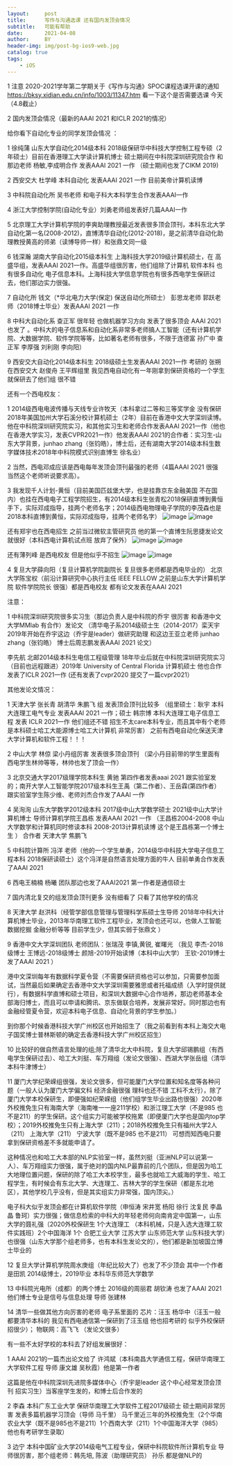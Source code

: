 ```yaml
---
layout:     post
title:      写作与沟通选课 还有国内发顶会情况
subtitle:   可能有帮助
date:       2021-04-08
author:     BY
header-img: img/post-bg-ios9-web.jpg
catalog: true
tags:
    - iOS
---
```

1 注意 
2020-2021学年第二学期关于《写作与沟通》SPOC课程选课开课的通知
https://bksy.xidian.edu.cn/info/1003/11347.htm
看一下这个是否需要选课 今天（4.8截止）

2 国内发顶会情况（最新的AAAI 2021 和ICLR 2021的情况）

给你看下自动化专业的同学发顶会情况 ：

1 徐纯蒲 山东大学自动化2014级本科 2018级保研华中科技大学控制工程专硕（2年硕士）目前在香港理工大学读计算机博士 硕士期间在中科院深圳研究院合作 和那边老师 杨敏,李成明合作  发表AAAI 2021 一作 （硕士期间也发了CIKM 2019)

2 西安交大 杜学峰 本科自动化 发表AAAI 2021 一作 目前美帝计算机读博

3 中科院自动化所 吴书老师 和电子科大本科学生合作发表AAAI一作

4 浙江大学控制学院(自动化专业）刘勇老师组发表好几篇AAAI一作 

5 北京理工大学计算机学院的李爽助理教授最近发表很多顶会顶刊，本科东北大学自动化第一名(2008-2012)，直博清华自动化(2012-2018)，是之前清华自动化助理教授黄高的师弟（读博导师一样）和张鼎文同一级

6 钱深瀚 湖南大学自动化2015级本科生 上海科技大学2019级计算机硕士，在 高盛华组，发表AAAI 2021一作。高盛华组很厉害，他们组除了计算机 软件本科 也有很多自动化 电子信息本科。上海科技大学信息学院也有很多西电学生保研过去，他们那边实力很强。

7 自动化所  钱文（*华北电力大学(保定) 保送自动化所硕士）  彭思龙老师  郭跃老师（2018博士毕业）发表AAAI 2021 一作 

8 中科大自动化系 查正军 很年轻 也做机器学习方向 发表了很多顶会 AAAI 2021也发了 。中科大的电子信息系和自动化系非常多老师搞人工智能（还有计算机学院、大数据学院、软件学院等等，比如著名老师有很多，不限于连德富 孙广中 查正军 李厚强 刘利刚  李向阳）

9 西安交大自动化2014级本科生 2018级硕士生发表AAAI 2021一作 考研的 张朔  在西安交大 赵俊舟 王平辉组里  我见西电自动化有一年刚拿到保研资格的一个学生就保研去了他们组 很不错



还有一个西电校友：

1 2014级西电电波传播与天线专业许牧天（本科拿过二等和三等奖学金 没有保研 2018年美国加州大学石溪分校计算机硕士（2年）目前在香港中文大学深圳读博。
他在中科院深圳研究院实习，和其他实习生和老师合作发表AAAI 2021一作（他也在香港大学实习，发表CVPR2021一作）他发表AAAI 2021的合作者：实习生-山东大学背景，junhao zhang（张钧皓），博士后，还有湖南大学2014级本科生数字媒体技术2018年中科院模式识别直博生 徐名业）

2 当然，西电邓成应该是西电每年发顶会顶刊最强的老师（4篇AAAI 2021 很强 当然这个老师听说要求高）。

3
我发现千人计划-黄恒（目前美国匹兹堡大学，也是挂靠京东金融美国 不在国内）也挂在西电电子工程学院招生，有2014级本科生张青松2018保研直博到黄恒手下，实际邓成指导，挂两个老师名字；2014级西电物理电子学院的李茂森也是2018本科直博到黄恒，实际邓成指导，挂两个老师名字）
![image](https://user-images.githubusercontent.com/24884878/114033546-f3af9000-98af-11eb-82ec-604e1a891709.png)
![image](https://user-images.githubusercontent.com/24884878/114033609-fd38f800-98af-11eb-8f82-7d09e0566775.png)

还有郑宇也在西电招生 之前当过微软主管研究员 他的第一个直博生阮思捷发论文就很好（本科西电计算机试点班 放弃了保外）
![image](https://user-images.githubusercontent.com/24884878/114033743-19d53000-98b0-11eb-9c7c-fc1fe947fec5.png)
![image](https://user-images.githubusercontent.com/24884878/114033837-33767780-98b0-11eb-91e0-80406a8e877f.png)


还有薄列峰 是西电校友 但是他似乎不招生 
![image](https://user-images.githubusercontent.com/24884878/114034164-85b79880-98b0-11eb-9f67-774870e312a0.png)
![image](https://user-images.githubusercontent.com/24884878/114034201-8f410080-98b0-11eb-993d-a9b96ef1bf18.png)



4 复旦大学薛向阳（复旦计算机学院副院长 复旦很多老师都是西电毕业的） 北京大学陈宝权（前沿计算研究中心执行主任 IEEE FELLOW 之前是山东大学计算机学院 软件学院院长 很强）都是西电校友  都有论文发表在AAAI 2021



注意：

1 中科院深圳研究院很多实习生（那边负责人是中科院的乔宇 很厉害 和香港中文大学MMlab 有合作）发论文
（清华电子系2014级硕士生（2014-2017）栾天宇 2019年开始在乔宇这边（乔宇是leader）做研究助理 和这边王亚立老师  junhao zhang（张钧皓） 博士后周志鹏发表AAAI 2021 论文）


李先航 北邮2014级本科生电信工程级管理  18年毕业后就在中科院深圳研究院实习（目前也远程跟进）2019年 University of Central Florida 计算机硕士 他也合作发表了ICLR 2021一作 (还有发表了cvpr2020 提交了一篇cvpr2021）
 
其他发论文情况：

1 天津大学 张长青 胡清华 朱鹏飞 组 发表顶会顶刊比较多 （组里硕士：耿宇 本科大连理工电气专业 发表AAAI 2021 一作；硕士 韩宗博 本科大连理工电子信息工程 发表 ICLR 2021一作 他们组还不错 招生不太care本科专业，而且其中有个老师是本科硕士哈工大能源博士哈工大计算机 非常厉害） 之前有西电自动化保送天津大学计算机和软件工程！！！

2 中山大学 林倞 梁小丹组厉害 发表很多顶会顶刊 （梁小丹目前带的学生里面有西电学生林帅等等，林帅也发了顶会一作）

3 北京交通大学2017级理学院本科生 黄驰 第四作者发表aaai 2021 跟实验室发的；南开大学人工智能学院2017级本科生王禹（第二作者）、王岳霖(第四作者）跟实验室学生陈少维、老师刘杰合作发了AAAI 一作

4 吴洵洵 山东大学数学2012级本科 2017级中山大学数学硕士 2021级中山大学计算机博士 导师计算机学院王昌栋 发表AAAI 2021 一作 
（王昌栋2004-2008 中山大学数学和计算机同时修读本科 2008-2013计算机读博 这个是王昌栋第一个博士生 ） 合作者 天津大学 焦鹏飞 

5 中科院计算所 冯洋 老师（他的一个学生单勇，2014级华中科技大学电子信息工程本科 2018保研读硕士）这个冯洋是自然语言处理方面的牛人 目前单勇合作发表了AAAI 2021

6 西电王楠楠 杨曦 团队那边也发了AAAI2021 第一作者是通信硕士 

7 国内清北复交的组发顶会顶刊更多 没有细看了 只看了其他学校的情况

8 天津大学 赵洪科（经管学部信息管理与管理科学系硕士生导师 2018年中科大计算机博士毕业，2013年华南理工软件工程毕业，发顶会也还可以，也做人工智能 数据挖掘 金融分析等等 目前学生少，但其实弱于张鼎文 ）

9 香港中文大学深圳团队 老师团队：张瑞茂 李镇,黄锐, 崔曙光 （我见 李杰-2018级博士 王博远-2018级博士 颜旭-2019开始读博（本科中山大学） 王钦-2019博士 发了AAAI 2021 ）

港中文深圳每年有数据科学夏令营（不需要保研资格也可以参加，只需要参加面试，当然最后如果确定去香港中文大学深圳需要雅思或者托福成绩（入学时提供就行），有数据科学直博和硕士项目，和深圳大数据中心合作培养，那边老师基本全部海归博士，而且可以申请和腾讯、京东做联合培养，发展非常好。同时那边也有金融经管夏令营，欢迎本科电子信息、自动化背景的学生参加。）

到你那个时候香港科技大学广州校区也开始招生了（我之前看到有本科上海交大电子国奖博士普林斯顿的确定去香港科技大学广州校区招生）

10 比较好的做自然语言处理的组;除了清华北大中科院，复旦大学邱锡鹏组（有西电学生保研过去）、哈工大刘挺、车万翔组（发论文很强）、西湖大学张岳组（清华本科牛津博士）

11 厦门大学纪荣嵘组很强，发论文很多，但可能厦门大学位置和知名度等各种问题（一般人认为厦门大学偏文科 经济金融很强 理科也还不错 工科不太行），除了厦门大学本校保研生，即便强如纪荣嵘组（他们组学生毕业出路也很强）2020年外校推免生只有海南大学（海南唯一一座211学校）和浙江理工大学（不是985 也不是211）的学生保研。这个组实力可能被学校拖累（即便厦门大学也是国内top学校）；2019外校推免生只有上海大学（211）；2018外校推免生只有福州大学2人（211） 上海大学（211） 宁波大学（既不是985 也不是211） 可想而知西电只要拿到保研资格差不多就能申请了。

这种情况也和哈工大本部的NLP实验室一样，虽然刘挺（亚洲NLP可以说第一人）、车万翔组实力很强，属于绝对的国内NLP最靠前的几个团队，但是因为哈工大地理位置问题，保研的除了哈工大本校学生，最多也就哈工大威海的学生、哈工程学生，有时候会有东北大学、大连理工、吉林大学的学生保研（都是东北地区），其他学校几乎没有，但是其实组实力非常强，国内顶尖。）

电子科大似乎发顶会都在计算机软件学院（申恒涛 宋井宽 杨阳 徐行 沈复民 李晶晶  鲁珂）实力很强；做信息检索的中科大的年轻老师何向南肯定中国第一，山东大学的聂礼强（2020外校保研生 1个大连理工 （本科机械，只是入选大连理工软件实践班）2个中国海洋 1个  合肥工业大学 江苏大学 山东师范大学 山东科技大学）也很强（山东大学那个组老师多，也有本科生发论文的），他们都是新加坡国立博士毕业的

12 复旦大学计算机学院周水庚组（年纪比较大了）也发了不少顶会 其中一个作者是田凯 2014级博士，2019毕业 本科华东师范大学数学

13 中科院光电所（成都）的两个博士 2016级的周丽君 胡钦涛 也发了AAAI 2021 他们博士专业是信号与信息处理 导师 张建林

14 清华一些做其他方向厉害的老师 电子系里面的 芯片：汪玉 杨华中（汪玉一般都要清华本科的 我见有西电通信第一保研到了汪玉组 他也招考研的 似乎外校保研招很少）； 物联网：高飞飞 （发论文很多）

有一些不太好学校的本科去了好组发展很好：

1 AAAI 2021的一篇杰出论文给了 许鸿斌（本科南昌大学通信工程，保研华南理工大学软件工程 导师 康文雄 吴秋霞）他是第一作者 

这篇是他在中科院深圳先进院多媒体中心（乔宇是leader 这个中心经常发顶会顶刊 招实习生）当客座学生发的，和博士后合作发的

2 李森 本科广东工业大学 保研华南理工大学软件工程2017级硕士 硕士期间非常厉害 发表多篇机器学习顶会（导师 马千里） 马千里近三年的外校推免生（2个华南农业大学（既不是985也不是211）1个西南大学（211）1个中国海洋大学（985）他也有考研学生录取）

3 边宁 本科中国矿业大学2014级电气工程专业，保研中科院软件所计算机专业  导师很厉害，那个组老师：韩先培, 陈波（助理研究员） 孙乐 都是做NLP的
